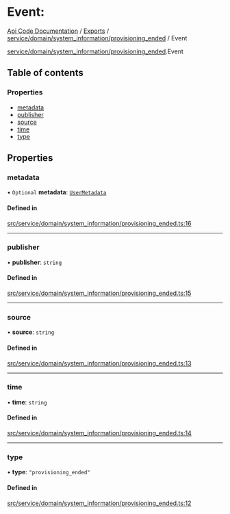 # Event: 
 
[Api Code Documentation](../README.md) / [Exports](../modules.md) / [service/domain/system\_information/provisioning\_ended](../modules/service_domain_system_information_provisioning_ended.md) / Event

[service/domain/system\_information/provisioning\_ended](../modules/service_domain_system_information_provisioning_ended.md).Event

## Table of contents

### Properties

- [metadata](service_domain_system_information_provisioning_ended.Event.md#metadata)
- [publisher](service_domain_system_information_provisioning_ended.Event.md#publisher)
- [source](service_domain_system_information_provisioning_ended.Event.md#source)
- [time](service_domain_system_information_provisioning_ended.Event.md#time)
- [type](service_domain_system_information_provisioning_ended.Event.md#type)

## Properties

### metadata

• `Optional` **metadata**: [`UserMetadata`](../modules/service_domain_metadata.md#usermetadata)

#### Defined in

[src/service/domain/system_information/provisioning_ended.ts:16](https://github.com/openkfw/TruBudget/blob/3b9e793/api/src/service/domain/system_information/provisioning_ended.ts#L16)

___

### publisher

• **publisher**: `string`

#### Defined in

[src/service/domain/system_information/provisioning_ended.ts:15](https://github.com/openkfw/TruBudget/blob/3b9e793/api/src/service/domain/system_information/provisioning_ended.ts#L15)

___

### source

• **source**: `string`

#### Defined in

[src/service/domain/system_information/provisioning_ended.ts:13](https://github.com/openkfw/TruBudget/blob/3b9e793/api/src/service/domain/system_information/provisioning_ended.ts#L13)

___

### time

• **time**: `string`

#### Defined in

[src/service/domain/system_information/provisioning_ended.ts:14](https://github.com/openkfw/TruBudget/blob/3b9e793/api/src/service/domain/system_information/provisioning_ended.ts#L14)

___

### type

• **type**: ``"provisioning_ended"``

#### Defined in

[src/service/domain/system_information/provisioning_ended.ts:12](https://github.com/openkfw/TruBudget/blob/3b9e793/api/src/service/domain/system_information/provisioning_ended.ts#L12)
